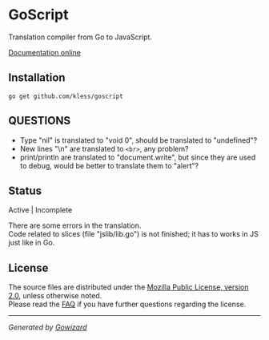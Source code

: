 GoScript
========
Translation compiler from Go to JavaScript.

[Documentation online](http://go.pkgdoc.org/github.com/kless/goscript)

## Installation

	go get github.com/kless/goscript

## QUESTIONS

+ Type "nil" is translated to "void 0", should be translated to "undefined"?
+ New lines "\n" are translated to `<br>`, any problem?
+ print/println are translated to "document.write", but since they are used to
  debug, would be better to translate them to "alert"?

## Status

Active | Incomplete

There are some errors in the translation.  
Code related to slices (file "jslib/lib.go") is not finished; it has to works in
JS just like in Go.

## License

The source files are distributed under the [Mozilla Public License, version 2.0](http://mozilla.org/MPL/2.0/),
unless otherwise noted.  
Please read the [FAQ](http://www.mozilla.org/MPL/2.0/FAQ.html)
if you have further questions regarding the license.

* * *
*Generated by [Gowizard](https://github.com/kless/wizard)*
